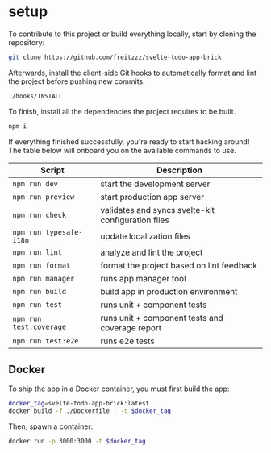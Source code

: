 # setup

To contribute to this project or build everything locally, start by cloning the repository:

```bash
git clone https://github.com/freitzzz/svelte-todo-app-brick
```

Afterwards, install the client-side Git hooks to automatically format and lint the project before pushing new commits.

```bash
./hooks/INSTALL
```

To finish, install all the dependencies the project requires to be built.

```bash
npm i
```

If everything finished successfully, you're ready to start hacking around! The table below will onboard you on the
available commands to use.

| Script                  | Description                                        |
| ----------------------- | -------------------------------------------------- |
| `npm run dev`           | start the development server                       |
| `npm run preview`       | start production app server                        |
| `npm run check`         | validates and syncs svelte-kit configuration files |
| `npm run typesafe-i18n` | update localization files                          |
| `npm run lint`          | analyze and lint the project                       |
| `npm run format`        | format the project based on lint feedback          |
| `npm run manager`        | runs app manager tool          |
| `npm run build`         | build app in production environment                |
| `npm run test`          | runs unit + component tests                        |
| `npm run test:coverage` | runs unit + component tests and coverage report    |
| `npm run test:e2e`      | runs e2e tests                                     |

## Docker

To ship the app in a Docker container, you must first build the app:

```bash
docker_tag=svelte-todo-app-brick:latest
docker build -f ./Dockerfile . -t $docker_tag
```

Then, spawn a container:

```bash
docker run -p 3000:3000 -t $docker_tag
```
